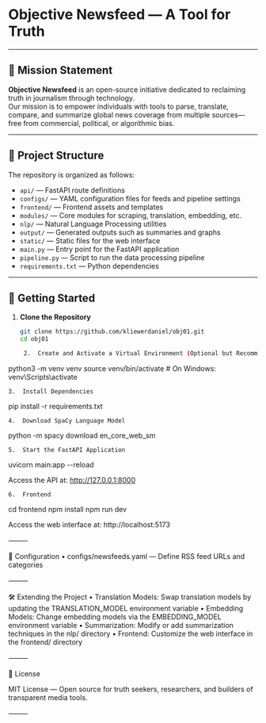# Objective Newsfeed — A Tool for Truth

---

## 🧭 Mission Statement

**Objective Newsfeed** is an open-source initiative dedicated to reclaiming truth in journalism through technology.  
Our mission is to empower individuals with tools to parse, translate, compare, and summarize global news coverage from multiple sources—free from commercial, political, or algorithmic bias.

---

## 📁 Project Structure

The repository is organized as follows:

- `api/` — FastAPI route definitions  
- `configs/` — YAML configuration files for feeds and pipeline settings  
- `frontend/` — Frontend assets and templates  
- `modules/` — Core modules for scraping, translation, embedding, etc.  
- `nlp/` — Natural Language Processing utilities  
- `output/` — Generated outputs such as summaries and graphs  
- `static/` — Static files for the web interface  
- `main.py` — Entry point for the FastAPI application  
- `pipeline.py` — Script to run the data processing pipeline  
- `requirements.txt` — Python dependencies  

---

## 🚀 Getting Started

1. **Clone the Repository**

   ```bash
   git clone https://github.com/kliewerdaniel/obj01.git
   cd obj01

	2.	Create and Activate a Virtual Environment (Optional but Recommended)

python3 -m venv venv
source venv/bin/activate  # On Windows: venv\Scripts\activate


	3.	Install Dependencies

pip install -r requirements.txt


	4.	Download SpaCy Language Model

python -m spacy download en_core_web_sm


	5.	Start the FastAPI Application

uvicorn main:app --reload

Access the API at: http://127.0.0.1:8000

	6.	Frontend

cd frontend
npm install
npm run dev

Access the web interface at: http://localhost:5173

⸻

🔧 Configuration
	•	configs/newsfeeds.yaml — Define RSS feed URLs and categories

⸻

🛠️ Extending the Project
	•	Translation Models: Swap translation models by updating the TRANSLATION_MODEL environment variable
	•	Embedding Models: Change embedding models via the EMBEDDING_MODEL environment variable
	•	Summarization: Modify or add summarization techniques in the nlp/ directory
	•	Frontend: Customize the web interface in the frontend/ directory

⸻

📜 License

MIT License — Open source for truth seekers, researchers, and builders of transparent media tools.

⸻
